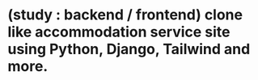 # (study : backend / frontend) clone like accommodation service site using Python, Django, Tailwind and more.